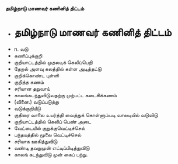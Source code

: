 **தமிழ்நாடு மாணவர் கணினித் திட்டம்**
- # தமிழ்நாடு மாணவர் கணினித் திட்டம்
- n. வடு
- கணிப்புக்குறி
- குறியாட்டத்தில் முதலடிக் கெலிப்பெறி
- தேறல் அளவு கலத்தில் கள்ள அடித்தட்டு
- குறிக்கொண்ட புள்ளி
- குறித்த கணம்
- சரியான தறுவாய்
- காலங்கடந்துவிடுவதற்கு முற்பட்ட கடைசிக்கணம்
- (வினை.) வடுப்படுத்து
- வடுக்குறியீடு
- குதிரை வாலை உயர்த்தி வைத்துக் கொள்ளும்படி வாலடியில் வடுவிடு
- குறியாட்டத்தில் கெலிப் பெண் அடை
- வேட்டையில் குறுக்குவெட்டிச்செல்
- பந்தயத்தில் மூலை வெட்டிச்செல்
- சரியாக ஊகித்துவிடு
- வண்டி தவறுமுன் எட்டிப்பிடித்துவிடு
- காலங் கடந்துவிடு முன் கைப் பற்று.

